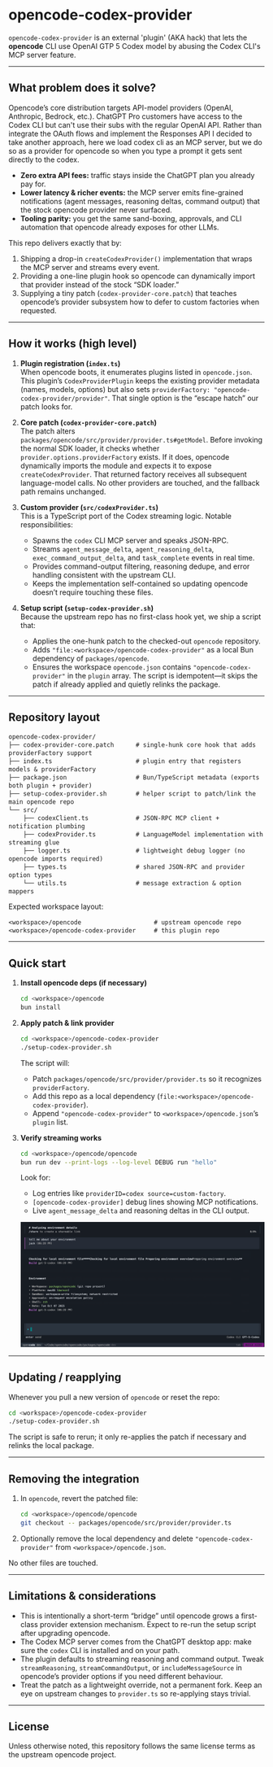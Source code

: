 # opencode-codex-provider

`opencode-codex-provider` is an external 'plugin' (AKA hack) that lets the **opencode** CLI use OpenAI GTP 5 Codex model by abusing the Codex CLI's MCP server feature. 

---

## What problem does it solve?

Opencode’s core distribution targets API-model providers (OpenAI, Anthropic, Bedrock, etc.). 
ChatGPT Pro customers have access to the Codex CLI but can't use their subs with the regular OpenAI API.
Rather than integrate the OAuth flows and implement the Responses API I decided to take another approach, here we load codex cli as an MCP server, but we do so as a provider for opencode so when you type a prompt it gets sent directly to the codex.

- **Zero extra API fees:** traffic stays inside the ChatGPT plan you already pay for.
- **Lower latency & richer events:** the MCP server emits fine-grained notifications (agent messages, reasoning deltas, command output) that the stock opencode provider never surfaced.
- **Tooling parity:** you get the same sand-boxing, approvals, and CLI automation that opencode already exposes for other LLMs.

This repo delivers exactly that by:

1. Shipping a drop-in `createCodexProvider()` implementation that wraps the MCP server and streams every event.
2. Providing a one-line plugin hook so opencode can dynamically import that provider instead of the stock “SDK loader.”
3. Supplying a tiny patch (`codex-provider-core.patch`) that teaches opencode’s provider subsystem how to defer to custom factories when requested.

---

## How it works (high level)

1. **Plugin registration (`index.ts`)**  
   When opencode boots, it enumerates plugins listed in `opencode.json`. This plugin’s `CodexProviderPlugin` keeps the existing provider metadata (names, models, options) but also sets `providerFactory: "opencode-codex-provider/provider"`. That single option is the “escape hatch” our patch looks for.

2. **Core patch (`codex-provider-core.patch`)**  
   The patch alters `packages/opencode/src/provider/provider.ts#getModel`. Before invoking the normal SDK loader, it checks whether `provider.options.providerFactory` exists. If it does, opencode dynamically imports the module and expects it to expose `createCodexProvider`. That returned factory receives all subsequent language-model calls. No other providers are touched, and the fallback path remains unchanged.

3. **Custom provider (`src/codexProvider.ts`)**  
   This is a TypeScript port of the Codex streaming logic. Notable responsibilities:
   - Spawns the `codex` CLI MCP server and speaks JSON-RPC.
   - Streams `agent_message_delta`, `agent_reasoning_delta`, `exec_command_output_delta`, and `task_complete` events in real time.
   - Provides command-output filtering, reasoning dedupe, and error handling consistent with the upstream CLI.
   - Keeps the implementation self-contained so updating opencode doesn’t require touching these files.

4. **Setup script (`setup-codex-provider.sh`)**  
   Because the upstream repo has no first-class hook yet, we ship a script that:
   - Applies the one-hunk patch to the checked-out `opencode` repository.
   - Adds `"file:<workspace>/opencode-codex-provider"` as a local Bun dependency of `packages/opencode`.
   - Ensures the workspace `opencode.json` contains `"opencode-codex-provider"` in the `plugin` array.
   The script is idempotent—it skips the patch if already applied and quietly relinks the package.

---

## Repository layout

```
opencode-codex-provider/
├── codex-provider-core.patch      # single-hunk core hook that adds providerFactory support
├── index.ts                       # plugin entry that registers models & providerFactory
├── package.json                   # Bun/TypeScript metadata (exports both plugin + provider)
├── setup-codex-provider.sh        # helper script to patch/link the main opencode repo
└── src/
    ├── codexClient.ts             # JSON-RPC MCP client + notification plumbing
    ├── codexProvider.ts           # LanguageModel implementation with streaming glue
    ├── logger.ts                  # lightweight debug logger (no opencode imports required)
    ├── types.ts                   # shared JSON-RPC and provider option types
    └── utils.ts                   # message extraction & option mappers
```

Expected workspace layout:

```
<workspace>/opencode                    # upstream opencode repo
<workspace>/opencode-codex-provider     # this plugin repo
```

---

## Quick start

1. **Install opencode deps (if necessary)**

   ```bash
   cd <workspace>/opencode
   bun install
   ```

2. **Apply patch & link provider**

   ```bash
   cd <workspace>/opencode-codex-provider
   ./setup-codex-provider.sh
   ```

   The script will:
   - Patch `packages/opencode/src/provider/provider.ts` so it recognizes `providerFactory`.
   - Add this repo as a local dependency (`file:<workspace>/opencode-codex-provider`).
   - Append `"opencode-codex-provider"` to `<workspace>/opencode.json`’s `plugin` list.

3. **Verify streaming works**

   ```bash
   cd <workspace>/opencode/opencode
   bun run dev --print-logs --log-level DEBUG run "hello"
   ```

   Look for:
   - Log entries like `providerID=codex source=custom-factory`.
   - `[opencode-codex-provider]` debug lines showing MCP notifications.
   - Live `agent_message_delta` and reasoning deltas in the CLI output.

   ![Codex streaming in opencode](./screenshot1.png)

---

## Updating / reapplying

Whenever you pull a new version of `opencode` or reset the repo:

```bash
cd <workspace>/opencode-codex-provider
./setup-codex-provider.sh
```

The script is safe to rerun; it only re-applies the patch if necessary and relinks the local package.

---

## Removing the integration

1. In `opencode`, revert the patched file:

   ```bash
   cd <workspace>/opencode/opencode
   git checkout -- packages/opencode/src/provider/provider.ts
   ```

2. Optionally remove the local dependency and delete `"opencode-codex-provider"` from `<workspace>/opencode.json`.

No other files are touched.

---

## Limitations & considerations

- This is intentionally a short-term “bridge” until opencode grows a first-class provider extension mechanism. Expect to re-run the setup script after upgrading opencode.
- The Codex MCP server comes from the ChatGPT desktop app: make sure the `codex` CLI is installed and on your path.
- The plugin defaults to streaming reasoning and command output. Tweak `streamReasoning`, `streamCommandOutput`, or `includeMessageSource` in opencode’s provider options if you need different behaviour.
- Treat the patch as a lightweight override, not a permanent fork. Keep an eye on upstream changes to `provider.ts` so re-applying stays trivial.

---

## License


Unless otherwise noted, this repository follows the same license terms as the upstream opencode project.
